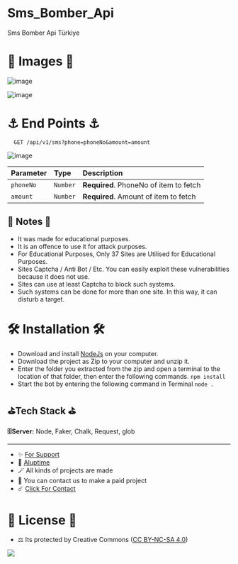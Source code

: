 # Sms_Bomber_Api
Sms Bomber Api Türkiye

# 🎈 Images 🎈

![image](https://github.com/egehan0250/FastDiscordApi/assets/79449566/4550f410-84b2-4ede-b8bb-5d31b947fb27)

![image](https://github.com/egehan0250/FastDiscordApi/assets/79449566/a298378c-5701-4e86-a9c7-e36102fc1d22)


# ⚓ End Points ⚓

```http
  GET /api/v1/sms?phone=phoneNo&amount=amount
```
![image](https://github.com/egehan0250/FastDiscordApi/assets/79449566/4550f410-84b2-4ede-b8bb-5d31b947fb27)



| Parameter | Type     | Description                       |
| :-------- | :------- | :-------------------------------- |
| `phoneNo`      | `Number` | **Required**. PhoneNo of item to fetch |
| `amount`      | `Number` | **Required**. Amount of item to fetch |

## 📜 Notes 📜

- It was made for educational purposes.
- It is an offence to use it for attack purposes.
- For Educational Purposes, Only 37 Sites are Utilised for Educational Purposes.
- Sites Captcha / Anti Bot / Etc. You can easily exploit these vulnerabilities because it does not use.
- Sites can use at least Captcha to block such systems.
- Such systems can be done for more than one site. In this way, it can disturb a target.


# 🛠️ Installation 🛠️

- Download and install [NodeJs](https://nodejs.org/en/download) on your computer.
- Download the project as Zip to your computer and unzip it.
- Enter the folder you extracted from the zip and open a terminal to the location of that folder, then enter the following commands.
`npm install`
- Start the bot by entering the following command in Terminal
`node .`

## ⛳Tech Stack ⛳

**🗄️Server:** Node, Faker, Chalk, Request, glob

---
- ✨ [For Support](https://github.com/sponsors/egehan0250) <br>
- 🏓 [AIuptime](https://aiuptime.net/)<br>
- 🪄 All kinds of projects are made <br>
- 🧨 You can contact us to make a paid project<br>
- ☄️ [Click For Contact](mailto:egehankontas55@gmail.com)<br>


# 🎯 License 🎯
- ⚖️ Its protected by Creative Commons ([CC BY-NC-SA 4.0](https://creativecommons.org/licenses/by-nc-sa/4.0/))

<a href="https://creativecommons.org/licenses/by-nc-sa/4.0/" title="BYNCSA40"><img src="https://licensebuttons.net/l/by-nc-sa/4.0/88x31.png"></a>
